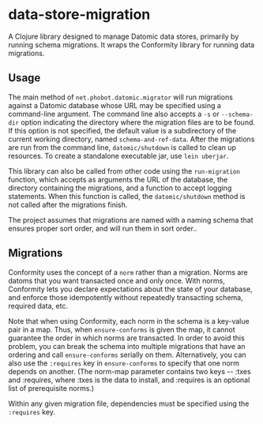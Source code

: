 # data-store-migration

A Clojure library designed to manage Datomic data stores, primarily by running
schema migrations. It wraps the Conformity library for running data migrations. 

## Usage

The main method of `net.phobot.datomic.migrator` will run migrations against a
Datomic database whose URL may be specified using a command-line argument. The 
command line also accepts a `-s` or `--schema-dir` option indicating the directory 
where the migration files are to be found. If this option is not specified, the 
default value is a subdirectory of the current working directory, named 
`schema-and-ref-data`. After the migrations are run from the command line,
`datomic/shutdown` is called to clean up resources. To create a standalone 
executable jar, use `lein uberjar`.

This library can also be called from other code using the `run-migration` 
function, which accepts as arguments the URL of the database, the directory 
containing the migrations, and a function to accept logging statements. When
this function is called, the `datomic/shutdown` method is not called after the
migrations finish.

The project assumes that migrations are named with a naming schema that 
ensures proper sort order, and will run them in sort order..

## Migrations

Conformity uses the concept of a `norm` rather than a migration. Norms are datoms
that you want transacted once and only once. With norms, Conformity lets you 
declare expectations about the state of your database, and enforce those 
idempotently without repeatedly transacting schema, required data, etc.

Note that when using Conformity, each norm in the schema is a key-value pair in 
a map. Thus, when `ensure-conforms` is given the map, it cannot guarantee the 
order in which norms are transacted. In order to avoid this problem, you can 
break the schema into multiple migrations that have an ordering and call 
`ensure-conforms` serially on them. Alternatively, you can also use the 
`:requires` key in `ensure-conforms` to specify that one norm depends on another. 
(The norm-map parameter contains two keys -- :txes and :requires, where :txes is
the data to install, and :requires is an optional list of prerequisite norms.)

Within any given migration file, dependencies must be specified using the
`:requires` key.
